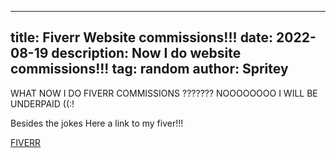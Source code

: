 
---
title: Fiverr Website commissions!!!
date: 2022-08-19
description: Now I do website commissions!!!
tag: random
author: Spritey
---

WHAT NOW I DO FIVERR COMMISSIONS ??????? NOOOOOOOO I WILL BE UNDERPAID ((:!

Besides the jokes Here a link to my fiver!!!

[FIVERR](https://www.fiverr.com/mihneaonthemoon/build-a-static-website-for-you)

